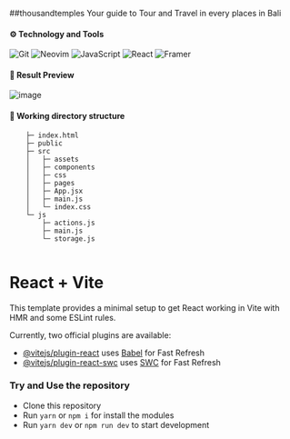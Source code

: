 ##thousandtemples
Your guide to Tour and Travel in every places in Bali
#### ⚙ Technology and Tools
![Git](https://img.shields.io/badge/git-%23F05033.svg?style=for-the-badge&logo=git&logoColor=white)
![Neovim](https://img.shields.io/badge/NeoVim-%2357A143.svg?&style=for-the-badge&logo=neovim&logoColor=white)
![JavaScript](https://img.shields.io/badge/javascript-%23323330.svg?style=for-the-badge&logo=javascript&logoColor=%23F7DF1E)
![React](https://img.shields.io/badge/react-%2320232a.svg?style=for-the-badge&logo=react&logoColor=%2361DAFB)
![Framer](https://img.shields.io/badge/Framer-black?style=for-the-badge&logo=framer&logoColor=blue)

#### 📸 Result Preview
![image](https://github.com/icequeenwand/thousandtemples/assets/69134731/08af72a7-7ece-4680-9fcf-371b2137945a)



#### 🌴 Working directory structure 
```
    ├─ index.html                                                                           
    ├─ public
    ├─ src
    │   ├─ assets
    │   ├─ components
    │   ├─ css
    │   ├─ pages
    │   ├─ App.jsx
    │   ├─ main.js
    │   └─ index.css
    └─ js
        ├─ actions.js
        ├─ main.js
        └─ storage.js
    
```

# React + Vite

This template provides a minimal setup to get React working in Vite with HMR and some ESLint rules.

Currently, two official plugins are available:

- [@vitejs/plugin-react](https://github.com/vitejs/vite-plugin-react/blob/main/packages/plugin-react/README.md) uses [Babel](https://babeljs.io/) for Fast Refresh
- [@vitejs/plugin-react-swc](https://github.com/vitejs/vite-plugin-react-swc) uses [SWC](https://swc.rs/) for Fast Refresh

### Try and Use the repository
- Clone this repository
- Run `yarn` or `npm i` for install the modules
- Run `yarn dev` or `npm run dev` to start development
